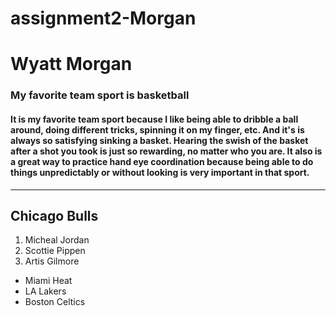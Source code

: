 # assignment2-Morgan
# Wyatt Morgan
### My favorite team sport is basketball
#### It is my favorite team sport because I like being able to dribble a ball around, doing different **tricks**, spinning it on my finger, etc. And it's is always so satisfying sinking a basket. Hearing the swish of the basket after a shot you took is just so **rewarding**, no matter who you are. It also is a great way to practice hand eye coordination because being able to do things unpredictably or without looking is very important in that sport.

---

## Chicago Bulls
1. Micheal Jordan
2. Scottie Pippen
3. Artis Gilmore
* Miami Heat
* LA Lakers
* Boston Celtics